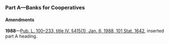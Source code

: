 ### Part A—Banks for Cooperatives ###

#### Amendments ####

**1988**—[Pub. L. 100–233, title IV, §415(1), Jan. 6, 1988, 101 Stat. 1642](/statviewer.htm?volume=101&page=1642), inserted part A heading.